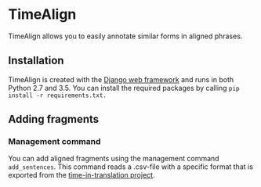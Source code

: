 # TimeAlign

TimeAlign allows you to easily annotate similar forms in aligned phrases.

## Installation

TimeAlign is created with the [Django web framework](https://www.djangoproject.com/) and runs in both Python 2.7 and 3.5.
You can install the required packages by calling `pip install -r requirements.txt.`

## Adding fragments

### Management command

You can add aligned fragments using the management command `add_sentences`.
This command reads a .csv-file with a specific format that is exported from the [time-in-translation project](https://github.com/UUDigitalHumanitieslab/time-in-translation).
